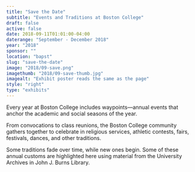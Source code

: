 ```yaml
---
title: "Save the Date"
subtitle: "Events and Traditions at Boston College"
draft: false
active: false
date: 2018-09-11T01:01:00-04:00
daterange: "September - December 2018"
year: "2018"
sponsor: ""
location: "bapst"
slug: "save-the-date"
image: "2018/09-save.png"
imagethumb: "2018/09-save-thumb.jpg"
imagealt: "Exhibit poster reads the same as the page"
style: "right"
type: "exhibits"
---
```


Every year at Boston College includes waypoints—annual events that anchor the academic and social seasons of the year. 

From convocations to class reunions, the Boston College community gathers together to celebrate in religious services, athletic contests, fairs, festivals, dances, and other traditions. 

Some traditions fade over time, while new ones begin. Some of these annual customs are highlighted here using material from the University Archives in John J. Burns Library.

